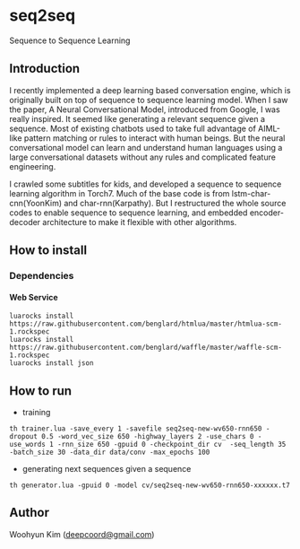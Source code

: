 # seq2seq
Sequence to Sequence Learning

## Introduction
I recently implemented a deep learning based conversation engine, which is originally built on top of sequence to sequence learning model. When I saw the paper, A Neural Conversational Model, introduced from Google, I was really inspired. It seemed like generating a relevant sequence given a sequence. Most of existing chatbots used to take full advantage of AIML-like pattern matching or rules to interact with human beings. But the neural conversational model can learn and understand human languages using a large conversational datasets without any rules and complicated feature engineering.

I crawled some subtitles for kids, and developed a sequence to sequence learning algorithm in Torch7. Much of the base code is from lstm-char-cnn(YoonKim) and char-rnn(Karpathy). But I restructured the whole source codes to enable sequence to sequence learning, and embedded encoder-decoder architecture to make it flexible with other algorithms.

## How to install
### Dependencies
#### Web Service
```
luarocks install https://raw.githubusercontent.com/benglard/htmlua/master/htmlua-scm-1.rockspec
luarocks install https://raw.githubusercontent.com/benglard/waffle/master/waffle-scm-1.rockspec
luarocks install json
```

## How to run
* training
```
th trainer.lua -save_every 1 -savefile seq2seq-new-wv650-rnn650 -dropout 0.5 -word_vec_size 650 -highway_layers 2 -use_chars 0 -use_words 1 -rnn_size 650 -gpuid 0 -checkpoint_dir cv  -seq_length 35 -batch_size 30 -data_dir data/conv -max_epochs 100
```
* generating next sequences given a sequence
```
th generator.lua -gpuid 0 -model cv/seq2seq-new-wv650-rnn650-xxxxxx.t7
```

## Author
Woohyun Kim (deepcoord@gmail.com)
